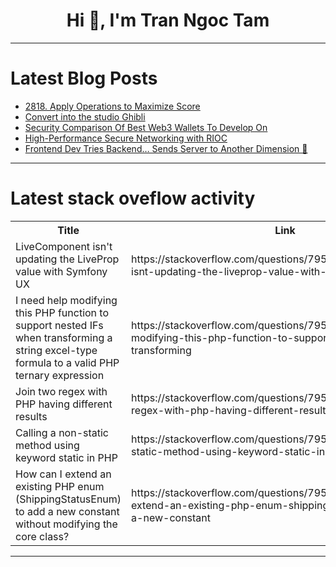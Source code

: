 <h1 align="center">Hi 👋, I'm Tran Ngoc Tam</h1>

---

# Latest Blog Posts 
<!-- BLOG-POST-LIST:START -->
- [2818. Apply Operations to Maximize Score](https://dev.to/mdarifulhaque/2818-apply-operations-to-maximize-score-48dm)
- [Convert into the studio Ghibli](https://dev.to/saniya_praveen_3732c6a9f6/convert-into-the-studio-ghibli-g9a)
- [Security Comparison Of Best Web3 Wallets To Develop On](https://dev.to/thirdwebdeveloper/security-comparison-of-best-web3-wallets-to-develop-on-dof)
- [High-Performance Secure Networking with RIOC](https://dev.to/mehrant/high-performance-secure-networking-with-rioc-3kco)
- [Frontend Dev Tries Backend… Sends Server to Another Dimension 🚀](https://dev.to/preeti_yadav/frontend-dev-tries-backend-sends-server-to-another-dimension-47l9)
<!-- BLOG-POST-LIST:END -->

---

# Latest stack oveflow activity
<table>
  <tr><th>Title</th><th>Link</th></tr>
  <!-- STACKOVERFLOW:START --><tr><td>LiveComponent isn&#39;t updating the LiveProp value with Symfony UX</td><td>https://stackoverflow.com/questions/79543590/livecomponent-isnt-updating-the-liveprop-value-with-symfony-ux</td></tr><tr><td>I need help modifying this PHP function to support nested IFs when transforming a string excel-type formula to a valid PHP ternary expression</td><td>https://stackoverflow.com/questions/79543465/i-need-help-modifying-this-php-function-to-support-nested-ifs-when-transforming</td></tr><tr><td>Join two regex with PHP having different results</td><td>https://stackoverflow.com/questions/79543386/join-two-regex-with-php-having-different-results</td></tr><tr><td>Calling a non-static method using keyword static in PHP</td><td>https://stackoverflow.com/questions/79543322/calling-a-non-static-method-using-keyword-static-in-php</td></tr><tr><td>How can I extend an existing PHP enum &lpar;ShippingStatusEnum&rpar; to add a new constant without modifying the core class?</td><td>https://stackoverflow.com/questions/79543243/how-can-i-extend-an-existing-php-enum-shippingstatusenum-to-add-a-new-constant</td></tr><!-- STACKOVERFLOW:END -->
</table>

---


